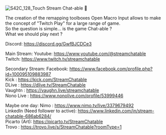 # 
![S42C_128_Touch](https://github.com/StreamChatable/Streamchatable/assets/140426252/bb28052a-2952-4e13-81a6-dd19a2e3d8f7) Stream Chat-able 👋


The creation of the remapping toolboxes Open Macro Input allows to make the concept of "Twitch Play" for a large range of game.  
So the question is simple... is the game Chat-able ?  
What we should play next ?   

Discord: https://discord.gg/GwfBJCDCe3  

Main Stream:
Youtube: https://www.youtube.com/@streamchatable  
Twitch: https://www.twitch.tv/streamchatable  

Secondary Stream:
Facebook: https://www.facebook.com/profile.php?id=100095109883987    
Kick : https://kick.com/StreamChatable  
DLive : https://dlive.tv/StreamChatable  
Vaughtn : https://vaughn.live/streamchatable  
Nono Live : https://www.nonolive.com/profile/53999446  

Maybe one day:
Nimo : https://www.nimo.tv/live/3379679492  
LinkedIn (Need follower to active): https://www.linkedin.com/in/stream-chatable-686ab6284/  
Picarto (Art): https://picarto.tv/StreamChatable  
Trovo : https://trovo.live/s/StreamChatable?roomType=1  
